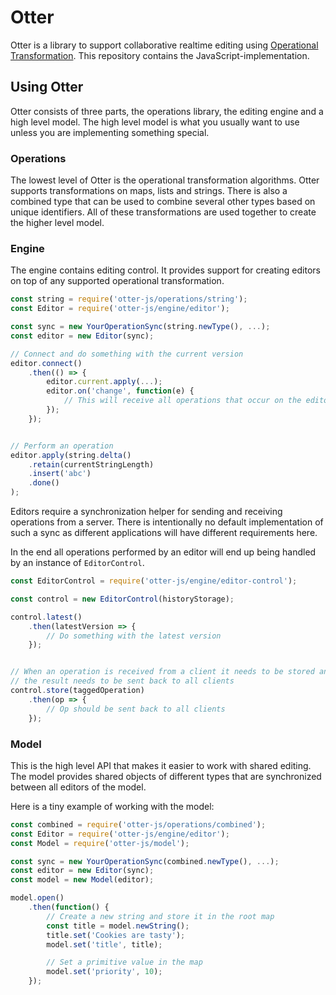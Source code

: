# Otter

Otter is a library to support collaborative realtime editing using
[Operational Transformation](https://en.wikipedia.org/wiki/Operational_transformation).
This repository contains the JavaScript-implementation.

## Using Otter

Otter consists of three parts, the operations library, the editing engine and
a high level model. The high level model is what you usually want to use
unless you are implementing something special.

### Operations

The lowest level of Otter is the operational transformation algorithms. Otter
supports transformations on maps, lists and strings. There is also a combined
type that can be used to combine several other types based on unique
identifiers. All of these transformations are used together to create the
higher level model.

### Engine

The engine contains editing control. It provides support for creating
editors on top of any supported operational transformation.


```javascript
const string = require('otter-js/operations/string');
const Editor = require('otter-js/engine/editor');

const sync = new YourOperationSync(string.newType(), ...);
const editor = new Editor(sync);

// Connect and do something with the current version
editor.connect()
	.then(() => {
		editor.current.apply(...);
		editor.on('change', function(e) {
			// This will receive all operations that occur on the editor
		});
	});


// Perform an operation
editor.apply(string.delta()
	.retain(currentStringLength)
	.insert('abc')
	.done()
);
```

Editors require a synchronization helper for sending and receiving operations
from a server. There is intentionally no default implementation of such a sync
as different applications will have different requirements here.

In the end all operations performed by an editor will end up being handled by
an instance of `EditorControl`.

```javascript
const EditorControl = require('otter-js/engine/editor-control');

const control = new EditorControl(historyStorage);

control.latest()
	.then(latestVersion => {
		// Do something with the latest version
	});


// When an operation is received from a client it needs to be stored and
// the result needs to be sent back to all clients
control.store(taggedOperation)
	.then(op => {
		// Op should be sent back to all clients
	});
```

### Model

This is the high level API that makes it easier to work with shared editing.
The model provides shared objects of different types that are synchronized
between all editors of the model.

Here is a tiny example of working with the model:

```javascript
const combined = require('otter-js/operations/combined');
const Editor = require('otter-js/engine/editor');
const Model = require('otter-js/model');

const sync = new YourOperationSync(combined.newType(), ...);
const editor = new Editor(sync);
const model = new Model(editor);

model.open()
	.then(function() {
		// Create a new string and store it in the root map
		const title = model.newString();
		title.set('Cookies are tasty');
		model.set('title', title);

		// Set a primitive value in the map
		model.set('priority', 10);
	});
```
